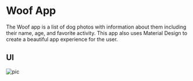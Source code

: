 # Woof App

The Woof app is a list of dog photos with information about them including their name, age, and favorite activity. This app also uses Material Design to create a beautiful app experience for the user.

## UI

![pic](https://github.com/offfahad/woof-app/assets/19569802/aebd4dc1-d4e8-4285-9de2-2ff0d9b570f0)

